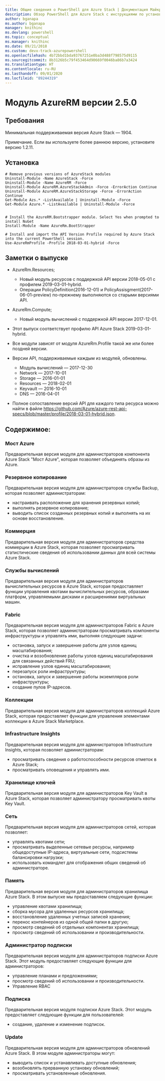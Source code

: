 ```yaml
---
title: Общие сведения о PowerShell для Azure Stack | Документация Майкрософт
description: Обзор PowerShell для Azure Stack с инструкциями по установке и конфигурации.
author: bganapa
ms.author: bganapa
manager: knithinc
ms.devlang: powershell
ms.topic: conceptual
ms.manager: knithinc
ms.date: 09/21/2018
ms.custom: devx-track-azurepowershell
ms.openlocfilehash: 4b72bbd1bda93767251e0ba3d488f798575d9115
ms.sourcegitcommit: 8b3126b5c79f453464d90669f0046ba86b7a3424
ms.translationtype: HT
ms.contentlocale: ru-RU
ms.lasthandoff: 09/01/2020
ms.locfileid: "89244319"
---
```

# <a name="azurerm-module-250"></a>Модуль AzureRM версии 2.5.0

## <a name="requirements"></a>Требования
Минимальная поддерживаемая версия Azure Stack — 1904.

Примечание. Если вы используете более раннюю версию, установите версию 1.2.11.


## <a name="install"></a>Установка
```powershell-interactive
# Remove previous versions of AzureStack modules
Uninstall-Module -Name AzureStack -Force 
Uninstall-Module -Name AzureRM -Force 
Uninstall-Module AzureRM.AzureStackAdmin -Force -ErrorAction Continue
Uninstall-Module AzureRM.AzureStackStorage -Force -ErrorAction Continue
Get-Module Azs.* -ListAvailable | Uninstall-Module -Force
Get-Module Azure.* -ListAvailable | Uninstall-Module -Force


# Install the AzureRM.Bootstrapper module. Select Yes when prompted to install NuGet
Install-Module -Name AzureRm.BootStrapper

# Install and import the API Version Profile required by Azure Stack into the current PowerShell session.
Use-AzureRmProfile -Profile 2018-03-01-hybrid -Force

```

## <a name="release-notes"></a>Заметки о выпуске
* AzureRm.Resources;
    * Новый модуль ресурсов с поддержкой API версии 2018-05-01 с профилем 2019-03-01-hybrid.
    * Операции PolicyDefinition(2016-12-01) и PolicyAssisgment(2017-06-01-preview) по-прежнему выполняются со старыми версиями API.
* AzureRm.Compute;
    * Новый модуль вычислений с поддержкой API версии 2017-12-01.


* Этот выпуск соответствует профилю API Azure Stack 2019-03-01-hybrid.
* Все модули зависят от модуля AzureRm.Profile такой же или более поздней версии.
* Версии API, поддерживаемые каждым из модулей, обновлены. 
    * Модуль вычислений — 2017-12-30
    * Network — 2017-10-01
    * Storage — 2016-01-01
    * Resources — 2018-02-01
    * Keyvault — 2016-10-01
    * DNS — 2016-04-01
* Полное сопоставление версий API для каждого типа ресурса можно найти в файле https://github.com/Azure/azure-rest-api-specs/blob/master/profile/2018-03-01-hybrid.json.

## <a name="content"></a>Содержимое:
### <a name="azure-bridge"></a>Мост Azure
Предварительная версия модуля для администраторов компонента Azure Stack "Мост Azure", которая позволяет объединять образы из Azure.

### <a name="backup"></a>Резервное копирование
Предварительная версия модуля для администраторов службы Backup, которая позволяет администраторам:
- настраивать расположение для хранения резервных копий;
- выполнять резервное копирование;
- выводить список созданных резервных копий и выполнять на их основе восстановление.

### <a name="commerce"></a>Коммерция
Предварительная версия модуля для администраторов средства коммерции в Azure Stack, которая позволяет просматривать статистические сведения об использовании данных для всей системы Azure Stack.

### <a name="compute"></a>Службы вычислений
Предварительная версия модуля для администраторов вычислительных ресурсов в Azure Stack, которая предоставляет функции управления квотами вычислительных ресурсов, образами платформ, управляемыми дисками и расширениями виртуальных машин.

### <a name="fabric"></a>Fabric
Предварительная версия модуля для администраторов Fabric в Azure Stack, которая позволяет администраторам просматривать компоненты инфраструктуры и управлять ими, выполняя следующие задачи:
- остановка, запуск и завершение работы для узлов единиц масштабирования;
- очистка и возобновление работы узлов единиц масштабирования для связанных действий FRU;
- исправление узлов единиц масштабирования;
- перезапуск роли инфраструктуры;
- остановка, запуск и завершение работы экземпляров роли инфраструктуры;
- создание пулов IP-адресов.


### <a name="gallery"></a>Коллекции
Предварительная версия модуля для администраторов коллекций Azure Stack, которая предоставляет функции для управления элементами коллекции в Azure Stack Marketplace.

### <a name="infrastructure-insights"></a>Infrastructure Insights
Предварительная версия модуля для администраторов Infrastructure Insights, которая позволяет администраторам:
- просматривать сведения о работоспособности ресурсов отметок в Azure Stack;
- просматривать оповещения и управлять ими.

### <a name="keyvault"></a>Хранилище ключей
Предварительная версия модуля для администраторов Key Vault в Azure Stack, которая позволяет администратору просматривать квоты Key Vault.

### <a name="network"></a>Сеть
Предварительная версия модуля для администраторов сетей, которая позволяет:
- управлять квотами сети;
- просматривать выделенные сетевые ресурсы, например общедоступные IP-адреса, виртуальные сети, подсистемы балансировки нагрузки;
- использовать командлет для отображения общих сведений об администраторе.

### <a name="storage"></a>Память
Предварительная версия модуля для администраторов хранилища Azure Stack.  В этом выпуске мы предоставляем следующие функции:
- управление квотами хранилища;
- сборка мусора для удаленных ресурсов хранилища;
- восстановление удаленных учетных записей хранения;
- перенос контейнеров из одной общей папки в другую;
- просмотр сведений об отдельных компонентах хранилища;
- просмотр сведений об использовании и производительности.

### <a name="subscription-admin"></a>Администратор подписки
Предварительная версия модуля для администраторов подписки Azure Stack.  Этот модуль предоставляет следующие функции для администраторов:
- управление планами и предложениями;
- просмотр сведений об использовании и производительности.
- Управление RBAC

### <a name="subscription"></a>Подписка
Предварительная версия модуля подписки Azure Stack.  Этот модуль предоставляет следующие функции для пользователей:
- создание, удаление и изменение подписок.

### <a name="update"></a>Update
Предварительная версия модуля для администраторов обновлений Azure Stack.  В этом модуле администраторы могут:
- выводить список и устанавливать доступные обновления;
- возобновлять прерванную установку обновлений;
- просматривать установленные обновления.

